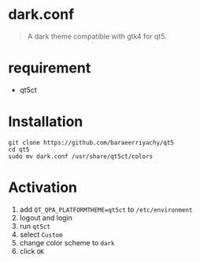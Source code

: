 # dark.conf
> A dark theme compatible with gtk4 for qt5.
# requirement
- qt5ct
# Installation 
```
git clone https://github.com/baraeerriyachy/qt5
cd qt5
sudo mv dark.conf /usr/share/qt5ct/colors
```
# Activation
1. add `QT_QPA_PLATFORMTHEME=qt5ct` to `/etc/environment`
2. logout and login
3. run `qt5ct`
5. select `Custom`
6. change color scheme to `dark`
7. click `OK`
